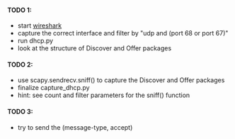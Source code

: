 #### TODO 1: 
- start [wireshark](https://www.wireshark.org/)
- capture the correct interface and filter by "udp and (port 68 or port 67)"
- run dhcp.py
- look at the structure of Discover and Offer packages

#### TODO 2: 
-	use scapy.sendrecv.sniff() to capture the Discover and Offer packages
-	finalize capture_dhcp.py
-	hint: see count and filter parameters for the sniff() function

#### TODO 3:
-	try to send the (message-type, accept)
